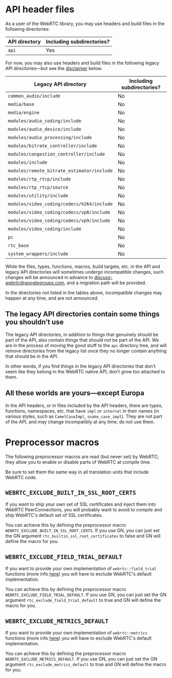 # API header files

As a user of the WebRTC library, you may use headers and build files
in the following directories:

API directory | Including subdirectories?
--------------|-------------------------
`api`         | Yes

For now, you may also use headers and build files in the following
legacy API directories&mdash;but see the
[disclaimer](#legacy-disclaimer) below.

Legacy API directory                       | Including subdirectories?
-------------------------------------------|--------------------------
`common_audio/include`                     | No
`media/base`                               | No
`media/engine`                             | No
`modules/audio_coding/include`             | No
`modules/audio_device/include`             | No
`modules/audio_processing/include`         | No
`modules/bitrate_controller/include`       | No
`modules/congestion_controller/include`    | No
`modules/include`                          | No
`modules/remote_bitrate_estimator/include` | No
`modules/rtp_rtcp/include`                 | No
`modules/rtp_rtcp/source`                  | No
`modules/utility/include`                  | No
`modules/video_coding/codecs/h264/include` | No
`modules/video_coding/codecs/vp8/include`  | No
`modules/video_coding/codecs/vp9/include`  | No
`modules/video_coding/include`             | No
`pc`                                       | No
`rtc_base`                                 | No
`system_wrappers/include`                  | No

While the files, types, functions, macros, build targets, etc. in the
API and legacy API directories will sometimes undergo incompatible
changes, such changes will be announced in advance to
[discuss-webrtc@googlegroups.com][discuss-webrtc], and a migration
path will be provided.

[discuss-webrtc]: https://groups.google.com/forum/#!forum/discuss-webrtc

In the directories not listed in the tables above, incompatible
changes may happen at any time, and are not announced.

## <a name="legacy-disclaimer"></a>The legacy API directories contain some things you shouldn&rsquo;t use

The legacy API directories, in addition to things that genuinely
should be part of the API, also contain things that should *not* be
part of the API. We are in the process of moving the good stuff to the
`api` directory tree, and will remove directories from the legacy list
once they no longer contain anything that should be in the API.

In other words, if you find things in the legacy API directories that
don&rsquo;t seem like they belong in the WebRTC native API,
don&rsquo;t grow too attached to them.

## All these worlds are yours&mdash;except Europa

In the API headers, or in files included by the API headers, there are
types, functions, namespaces, etc. that have `impl` or `internal` in
their names (in various styles, such as `CamelCaseImpl`,
`snake_case_impl`). They are not part of the API, and may change
incompatibly at any time; do not use them.

# Preprocessor macros

The following preprocessor macros are read (but never set) by WebRTC; they allow
you to enable or disable parts of WebRTC at compile time.

Be sure to set them the same way in all translation units that include WebRTC
code.

## `WEBRTC_EXCLUDE_BUILT_IN_SSL_ROOT_CERTS`
If you want to ship your own set of SSL certificates and inject them into WebRTC
PeerConnections, you will probably want to avoid to compile and ship WebRTC's
default set of SSL certificates.

You can achieve this by defining the preprocessor macro
`WEBRTC_EXCLUDE_BUILT_IN_SSL_ROOT_CERTS`. If you use GN, you can just set the GN
argument `rtc_builtin_ssl_root_certificates` to false and GN will define the
macro for you.

## `WEBRTC_EXCLUDE_FIELD_TRIAL_DEFAULT`
If you want to provide your own implementation of `webrtc::field_trial` functions
(more info [here][field_trial_h]) you will have to exclude WebRTC's default
implementation.

You can achieve this by defining the preprocessor macro
`WEBRTC_EXCLUDE_FIELD_TRIAL_DEFAULT`. If you use GN, you can just set the GN
argument `rtc_exclude_field_trial_default` to true and GN will define the
macro for you.

[field_trial_h]: https://webrtc.googlesource.com/src/+/master/system_wrappers/include/field_trial.h

## `WEBRTC_EXCLUDE_METRICS_DEFAULT`
If you want to provide your own implementation of `webrtc::metrics` functions
(more info [here][metrics_h]) you will have to exclude WebRTC's default
implementation.

You can achieve this by defining the preprocessor macro
`WEBRTC_EXCLUDE_METRICS_DEFAULT`. If you use GN, you can just set the GN
argument `rtc_exclude_metrics_default` to true and GN will define the
macro for you.

[metrics_h]: https://webrtc.googlesource.com/src/+/master/system_wrappers/include/metrics.h
